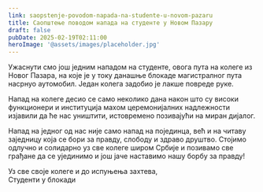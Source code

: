 ```yaml
---
link: saopstenje-povodom-napada-na-studente-u-novom-pazaru
title: Саопштење поводом напада на студенте у Новом Пазару
draft: false
pubDate: 2025-02-19T02:11:00
heroImage: '@assets/images/placeholder.jpg'
---
```

Ужаснути смо још једним нападом на студенте, овога пута на колеге из Новог Пазара, на које је у току данашње блокаде магистралног пута насрнуо аутомобил. Један колега задобио је лакше повреде руке.

Напад на колеге десио се само неколико дана након што су високи функционери и институција махом церемонијалних надлежности изјавили да ће нас уништити, истовремено позивајући на миран дијалог.

Напад на једног од нас није само напад на појединца, већ и на читаву заједницу која се бори за правду, слободу и здраво друштво. Стојимо одлучно и солидарно уз све колеге широм Србије и позивамо све грађане да се ујединимо и још јаче наставимо нашу борбу за правду! 

Уз све своје колеге и до испуњења захтева,  
Студенти у блокади
